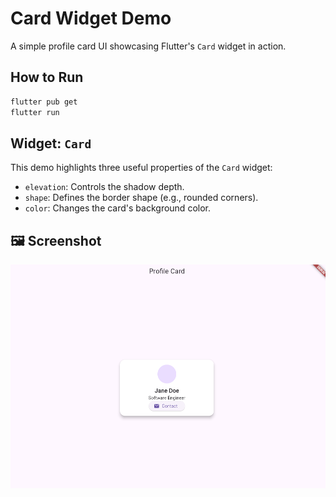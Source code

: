 # Card Widget Demo

A simple profile card UI showcasing Flutter's `Card` widget in action.

##  How to Run
```bash
flutter pub get
flutter run
```

##  Widget: `Card`

This demo highlights three useful properties of the `Card` widget:

- `elevation`: Controls the shadow depth.
- `shape`: Defines the border shape (e.g., rounded corners).
- `color`: Changes the card's background color.

## 🖼️ Screenshot

![Screenshot](screenshot.png)
